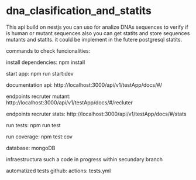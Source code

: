 # dna_clasification_and_statits
This api build on nestjs you can uso for analize DNAs sequences to verify if is human or mutant sequences also you can get statits  and store sequences mutants and statits. it could be implement in the futere postgresql statits.


commands to check funcionalities:

install dependencies:
npm install

start app:
npm run start:dev

documentation api:
http://localhost:3000/api/v1/testApp/docs/#/

endpoints recruter mutant: 
http://localhost:3000/api/v1/testApp/docs/#/recluter

endpoints recruter stats:
http://localhost:3000/api/v1/testApp/docs/#/stats

run tests: 
npm run test

run coverage:
npm test:cov

database: mongoDB

infraestructura such a code in progress within secundary branch

automatized tests github: 
actions:  tests.yml

